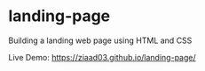 # landing-page

Building a landing web page using HTML and CSS

Live Demo: https://ziaad03.github.io/landing-page/
